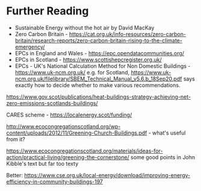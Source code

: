 # Further Reading

- Sustainable Energy without the hot air by David MacKay 
- Zero Carbon Britain - https://cat.org.uk/info-resources/zero-carbon-britain/research-reports/zero-carbon-britain-rising-to-the-climate-emergency/
- EPCs in England and Wales - https://epc.opendatacommunities.org/
- EPCs in Scotland - https://www.scottishepcregister.org.uk/
- EPCs - UK's National Calculation Method for Non Domestic Buildings - https://www.uk-ncm.org.uk/ e.g. for Scotland, https://www.uk-ncm.org.uk/filelibrary/SBEM_Technical_Manual_v5.6.b_18Sep20.pdf  says exactly how to decide whether to make various recommendations. 

https://www.gov.scot/publications/heat-buildings-strategy-achieving-net-zero-emissions-scotlands-buildings/

CARES scheme - https://localenergy.scot/funding/

http://www.ecocongregationscotland.org/wp-content/uploads/2012/11/Greening-Church-Buildings.pdf - what's useful from it?

https://www.ecocongregationscotland.org/materials/ideas-for-action/practical-living/greening-the-cornerstone/ some good points in John Kibble's text but far too texty

Better: https://www.cse.org.uk/local-energy/download/improving-energy-efficiency-in-community-buildings-197